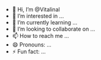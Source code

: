 - 👋 Hi, I’m @Vitalinal
- 👀 I’m interested in ...
- 🌱 I’m currently learning ...
- 💞️ I’m looking to collaborate on ...
- 📫 How to reach me ...
- 😄 Pronouns: ...
- ⚡ Fun fact: ...

<!---
Vitalinal/Vitalinal is a ✨ special ✨ repository because its `README.md` (this file) appears on your GitHub profile.
You can click the Preview link to take a look at your changes.
--->
